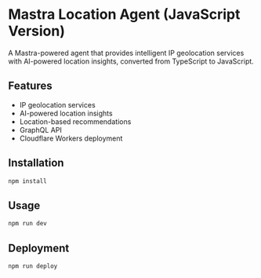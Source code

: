 # Mastra Location Agent (JavaScript Version)

A Mastra-powered agent that provides intelligent IP geolocation services with AI-powered location insights, converted from TypeScript to JavaScript.

## Features

- IP geolocation services
- AI-powered location insights  
- Location-based recommendations
- GraphQL API
- Cloudflare Workers deployment

## Installation

```bash
npm install
```

## Usage

```bash
npm run dev
```

## Deployment

```bash
npm run deploy
```
